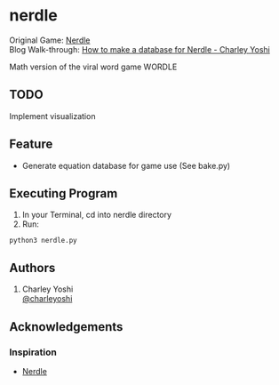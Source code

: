 # nerdle
Original Game: [Nerdle](https://nerdlegame.com/)<br>
Blog Walk-through: [How to make a database for Nerdle - Charley Yoshi](https://charleyoshi.com/post/nerdle.html)

Math version of the viral word game WORDLE


## TODO
Implement visualization


## Feature
* Generate equation database for game use (See bake.py) 

## Executing Program
1. In your Terminal, cd into nerdle directory
2. Run:
```
python3 nerdle.py
```


## Authors
1.  Charley Yoshi  
[@charleyoshi](https://charleyoshi.github.io)

## Acknowledgements
### Inspiration
* [Nerdle](https://nerdlegame.com/)
